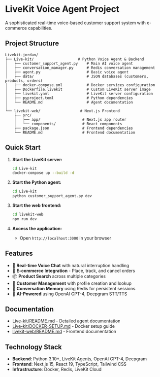 # LiveKit Voice Agent Project

A sophisticated real-time voice-based customer support system with e-commerce capabilities.

## Project Structure

```
Livekit-jordan/
├── Live-kit/                    # Python Voice Agent & Backend
│   ├── customer_support_agent.py    # Main AI voice agent
│   ├── conversation_manager.py      # Redis conversation management
│   ├── agent.py                     # Basic voice agent
│   ├── data/                        # JSON databases (customers, products, orders)
│   ├── docker-compose.yml           # Docker services configuration
│   ├── Dockerfile.livekit           # Custom LiveKit server image
│   ├── livekit.yaml                 # LiveKit server configuration
│   ├── pyproject.toml               # Python dependencies
│   └── README.md                    # Agent documentation
│
└── livekit-web/                  # Next.js Frontend
    ├── src/
    │   ├── app/                   # Next.js app router
    │   └── components/            # React components
    ├── package.json               # Frontend dependencies
    └── README.md                  # Frontend documentation
```

## Quick Start

1. **Start the LiveKit server:**

   ```bash
   cd Live-kit
   docker-compose up --build -d
   ```

2. **Start the Python agent:**

   ```bash
   cd Live-kit
   python customer_support_agent.py dev
   ```

3. **Start the web frontend:**

   ```bash
   cd livekit-web
   npm run dev
   ```

4. **Access the application:**
   - Open `http://localhost:3000` in your browser

## Features

- 🎤 **Real-time Voice Chat** with natural interruption handling
- 🛒 **E-commerce Integration** - Place, track, and cancel orders
- 📦 **Product Search** across multiple categories
- 👤 **Customer Management** with profile creation and lookup
- 💬 **Conversation Memory** using Redis for persistent sessions
- 🤖 **AI-Powered** using OpenAI GPT-4, Deepgram STT/TTS

## Documentation

- [Live-kit/README.md](Live-kit/README.md) - Detailed agent documentation
- [Live-kit/DOCKER-SETUP.md](Live-kit/DOCKER-SETUP.md) - Docker setup guide
- [livekit-web/README.md](livekit-web/README.md) - Frontend documentation

## Technology Stack

- **Backend**: Python 3.10+, LiveKit Agents, OpenAI GPT-4, Deepgram
- **Frontend**: Next.js 15, React 19, TypeScript, Tailwind CSS
- **Infrastructure**: Docker, Redis, LiveKit Cloud
